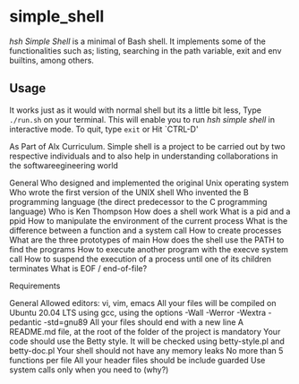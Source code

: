 # simple_shell  

*hsh Simple Shell* is a minimal of Bash shell. It implements some of the functionalities such as; listing, searching in the path variable, exit and env builtins, among others.

## Usage  

It works just as it would with normal shell but its a little bit less, Type `./run.sh` on your terminal. This will enable you to run *hsh simple shell* in interactive mode. To quit, type `exit` or Hit `CTRL-D'

As Part of Alx Curriculum.
Simple shell is a project to be carried out by two respective individuals and to also help in understanding collaborations in the softwareegineering world

General
Who designed and implemented the original Unix operating system
Who wrote the first version of the UNIX shell
Who invented the B programming language (the direct predecessor to the C programming language)
Who is Ken Thompson
How does a shell work
What is a pid and a ppid
How to manipulate the environment of the current process
What is the difference between a function and a system call
How to create processes
What are the three prototypes of main
How does the shell use the PATH to find the programs
How to execute another program with the execve system call
How to suspend the execution of a process until one of its children terminates
What is EOF / end-of-file?

Requirements

General
Allowed editors: vi, vim, emacs
All your files will be compiled on Ubuntu 20.04 LTS using gcc, using the options -Wall -Werror -Wextra -pedantic -std=gnu89
All your files should end with a new line
A README.md file, at the root of the folder of the project is mandatory
Your code should use the Betty style. It will be checked using betty-style.pl and betty-doc.pl
Your shell should not have any memory leaks
No more than 5 functions per file
All your header files should be include guarded
Use system calls only when you need to (why?)

